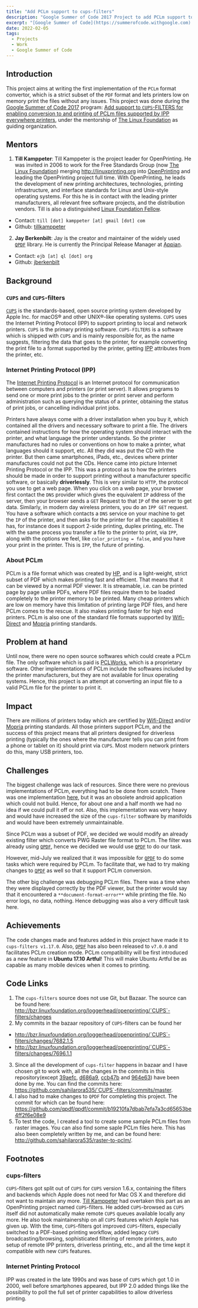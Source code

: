 ```yaml
---
title: "Add PCLm support to cups-filters"
description: "Google Summer of Code 2017 Project to add PCLm support to cups-filters in Linux."
excerpt: "[Google Summer of Code](https://summerofcode.withgoogle.com) 2017 project to convert documents to the PCLm format via [rastertopclm](https://github.com/OpenPrinting/cups-filters/blob/master/filter/rastertopclm) filter in [cups-filters](https://github.com/openprinting/cups-filters)."
date: 2022-02-05
tags:
  - Projects
  - Work
  - Google Summer of Code
---
```


## Introduction

This project aims at writing the first implementation of the `PCLm` format convertor, which is a strict subset of the `PDF` format and lets printers low on memory print the files without any issues.
This project was done during the [Google Summer of Code 2017](https://summerofcode.withgoogle.com) program: [Add support to `CUPS`-FILTERS for enabling conversion to and printing of PCLm files supported by IPP everywhere printers](https://summerofcode.withgoogle.com/archive/2017/projects/5722648516493312/), under the mentorship of [The Linux Foundation](https://www.linuxfoundation.org/) as guiding organization.

## Mentors

1. **Till Kamppeter**: Till Kamppeter is the project leader for OpenPrinting. He was invited in 2006 to work for the Free Standards Group (now [The Linux Foundation](https://www.linuxfoundation.org/)) merging <http://linuxprinting.org> into [OpenPrinting](http://openprinting.org/) and leading the OpenPrinting project full time. With OpenPrinting, he leads the development of new printing architectures, technologies, printing infrastructure, and interface standards for Linux and Unix-style operating systems. For this he is in contact with the leading printer manufacturers, all relevant free software projects, and the distribution vendors.
Till is also a distinguished [Linux Foundation Fellow](https://www.linuxfoundation.org/about/linux-foundation-fellows/). 
 
  - Contact: `till [dot] kamppeter [at] gmail [dot] com`
  - Github: [tillkamppeter](https://github.com/tillkamppeter)

2. **Jay Berkenbilt**: Jay is the creator and maintainer of the widely used [`QPDF`](https://github.com/qpdf/qpdf) library. He is currently the Principal Release Manager at [Appian](https://www.appian.com/).

  - Contact: `ejb [at] ql [dot] org`
  - Github: [jberkenbilt](https://github.com/jberkenbilt)

## Background

### `CUPS` and `CUPS`-filters

[`CUPS`](https://www.cups.org/) is the standards-based, open source printing system developed by Apple Inc. for macOS® and other UNIX®-like operating systems. `CUPS` uses the Internet Printing Protocol (IPP) to support printing to local and network printers. `CUPS` is the primary printing software. `CUPS-FILTERS` is a software which is shipped with `CUPS` and is mainly responsible for, as the name suggests, filtering the data that goes to the printer, for example converting the print file to a format supported by the printer, getting [IPP](https://en.wikipedia.org/wiki/Internet_Printing_Protocol) attributes from the printer, etc.


### Internet Printing Protocol (IPP)

The [Internet Printing Protocol](https://en.wikipedia.org/wiki/Internet_Printing_Protocol) is an Internet protocol for communication between computers and printers (or print server). It allows programs to send one or more print jobs to the printer or print server and perform administration such as querying the status of a printer, obtaining the status of print jobs, or cancelling individual print jobs.

Printers have always come with a driver installation when you buy it, which contained all the drivers and necessary software to print a file. The drivers contained instructions for how the operating system should interact with the printer, and what language the printer understands. So the printer manufactures had no rules or conventions on how to make a printer, what languages should it support, etc. All they did was put the CD with the printer. But then came smartphones, iPads, etc., devices where printer manufactures could not put the CDs. Hence came into picture Internet Printing Protocol or the IPP. This was a protocol as to how the printers should be made in order to support printing without a manufacturer specific software, or basically **driverlessly**. This is very similar to `HTTP`, the protocol you use to get a web page. When you click on a web page, your browser first contact the `DNS` provider which gives the equivalent `IP` address of the server, then your browser sends a `GET` Request to that `IP` of the server to get data. Similarly, in modern day wireless printers, you do an `IPP GET` request. You have a software which contacts a `DNS` service on your machine to get the `IP` of the printer, and then asks for the printer for all the capabilities it has, for instance does it support 2-side printing, duplex printing, etc. The with the same process you transfer a file to the printer to print, via `IPP`, along with the options we feel, like `color_printing = false`, and you have your print in the printer. This is `IPP`, the future of printing.

### About PCLm

PCLm is a file format which was created by [HP](https://en.wikipedia.org/wiki/Hewlett-Packard), and is a light-weight, strict subset of PDF which makes printing fast and efficient. That means that it can be viewed by a normal PDF viewer. It is streamable, i.e. can be printed page by page unlike PDFs, where PDF files require them to be loaded completely to the printer memory to be printed. Many cheap printers which are low on memory have this limitation of printing large PDF files, and here PCLm comes to the rescue. It also makes printing faster for high end printers. PCLm is also one of the standard file formats supported by [Wifi-Direct](https://www.wi-fi.org/discover-wi-fi/wi-fi-direct) and [Mopria](http://mopria.org/) printing standards.

## Problem at hand

Until now, there were no open source softwares which could create a PCLm file. The only software which is paid is [PCLWorks](http://www.pclworks.com/), which is a proprietary software. Other implementations of PCLm include the softwares included by the printer manufacturers, but they are not available for linux operating systems. Hence, this project is an attempt at converting an input file to a valid PCLm file for the printer to print it.

## Impact

There are millions of printers today which are certified by  [Wifi-Direct](https://www.wi-fi.org/discover-wi-fi/wi-fi-direct) and/or [Mopria](http://mopria.org/) printing standards. All those printers support PCLm, and the success of this project means that all printers designed for driverless printing (typically the ones where the manufacturer tells you can print from a phone or tablet on it) should print via `CUPS`. Most modern network printers do this, many USB printers, too.

## Challenges

The biggest challenge was lack of resources. Since there were no previous implementations of PCLm, everything had to be done from scratch. There was one implementation [here](https://github.com/ibevilinc/WFDSPrintPlugin/tree/master/jni/wprint/plugins/genPCLm/src), but it was an obsolete android application which could not build. Hence, for about one and a half month we had no idea if we could pull it off or not. Also, this implementation was very heavy and would have increased the size of the `cups-filter` software by manifolds and would have been extremely unmaintainable.

Since PCLm was a subset of PDF, we decided we would modify an already existing filter which converts PWG Raster file format to PCLm. The filter was already using [`QPDF`](https://github.com/qpdf/qpdf), hence we decided we would use [`QPDF`](https://github.com/qpdf/qpdf) to do our task. 

However, mid-July we realized that it was impossible for [`QPDF`](https://github.com/qpdf/qpdf) to do some tasks which were required by PCLm. To facilitate that, we had to try making changes to [`QPDF`](https://github.com/qpdf/qpdf) as well so that it support PCLm conversion.

The other big challenge was debugging PCLm files. There was a time when they were displayed correctly by the PDF viewer, but the printer would say that it encountered a `**document-format-error**` while printing the file. No error logs, no data, nothing. Hence debugging was also a very difficult task here.

## Achievements

The code changes made and features added in this project have made it to `cups-filters v1.17.0`. Also, [`QPDF`](https://github.com/qpdf/qpdf) has also been released to `v7.0.0` and facilitates PCLm creation mode. PCLm compatibility will be first introduced as a new feature in **Ubuntu 17.10 Artful**! This will make Ubuntu Artful be as capable as many mobile devices when it comes to printing.

## Code Links

1. The `cups-filters` source does not use Git, but Bazaar. The source can be found here: <http://bzr.linuxfoundation.org/loggerhead/openprinting/`CUPS`-filters/changes>
2. My commits in the bazaar repository of `CUPS`-filters can be found her
 - <http://bzr.linuxfoundation.org/loggerhead/openprinting/`CUPS`-filters/changes/7682.1.5>
 - <http://bzr.linuxfoundation.org/loggerhead/openprinting/`CUPS`-filters/changes/7696.1.1>
3. Since all the development of `cups-filter` happens in bazaar and I have chosen git to work with, all the changes in the commits in this repository(except [39aefc](https://github.com/sahilarora535/`CUPS`-filters/commit/39aefcbe6ea2e89f4c4ce7223c7a60f28dae3e71), [d686a9](https://github.com/sahilarora535/`CUPS`-filters/commit/d686a9f66d44a0fb732cad94fc25e376be9f65a1), [ccb47b](https://github.com/sahilarora535/`CUPS`-filters/commit/ccb47b24178fc454713fd7b1051d80c1389db81b) and [964e63](https://github.com/sahilarora535/`CUPS`-filters/commit/964e634fbe6e8a243fdd423d6fd92e1c3c45db33)) have been done by me. You can find the commits here: <https://github.com/sahilarora535/`CUPS`-filters/commits/master>.
4. I also had to make changes to `QPDF` for completing this project. The commit for which can be found here: <https://github.com/qpdf/qpdf/commit/b19210fa7dbab7efa7a3cd65653be4ff2f6e08e9>
5. To test the code, I created a tool to create some sample PCLm files from raster images. You can also find some saple PCLm files here. This has also been completely written by me, and can be found here: <http://github.com/sahilarora535/raster-to-pclm/>.

## Footnotes

### cups-filters
`CUPS`-filters got split out of `CUPS` for `CUPS` version 1.6.x, containing the filters and backends which Apple does not need for Mac OS X and therefore did not want to maintain any more. [Till Kamppeter](https://github.com/tillkamppeter) had overtaken this part as an OpenPrinting project named `CUPS`-filters. He added `CUPS`-browsed as `CUPS` itself did not automatically make remote `CUPS` queues available locally any more. He also took maintainership on all `CUPS` features which Apple has given up. With the time, `CUPS`-filters got improved `CUPS`-filters, especially switched to a PDF-based printing workflow, added legacy `CUPS` broadcasting/browsing, sophisticated filtering of remote printers, auto setup of remote IPP printers, driverless printing, etc., and all the time kept it compatible with new `CUPS` features.

### Internet Printing Protocol

IPP was created in the late 1990s and was base of `CUPS` which got 1.0 in 2000, well before smartphones appeared, but IPP 2.0 added things like the possibility to poll the full set of printer capabilities to allow driverless printing.
